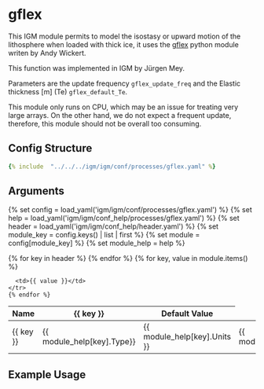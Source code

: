 # gflex

This IGM module permits to model the isostasy or upward motion of the 
lithosphere when loaded with thick ice, it uses the 
[gflex](https://gmd.copernicus.org/articles/9/997/2016/)
python module writen by Andy Wickert.

This function was implemented in IGM by Jürgen Mey.
 
Parameters are the update frequency `gflex_update_freq` and the Elastic thickness [m] (Te) `gflex_default_Te`.

This module only runs on CPU, which may be an issue for treating very large arrays.
On the other hand, we do not expect a frequent update, therefore, this module should not be overall too consuming.

## Config Structure  
~~~yaml
{% include  "../../../igm/igm/conf/processes/gflex.yaml" %}
~~~

## Arguments

{% set config = load_yaml('igm/igm/conf/processes/gflex.yaml') %}
{% set help = load_yaml('igm/igm/conf_help/processes/gflex.yaml') %}
{% set header = load_yaml('igm/igm/conf_help/header.yaml') %}
{% set module_key = config.keys() | list | first %}
{% set module = config[module_key] %}
{% set module_help = help %}

<table>
  <thead>
    <tr>
      <th>Name</th>
      {% for key in header %}
      <th>{{ key }}</th>
      {% endfor %}
      <th>Default Value</th>
    </tr>
  </thead>
  <tbody>
    {% for key, value in module.items() %}
    <tr>
      <td>{{ key }}</td>
      <td>{{ module_help[key].Type}}</td>
      <!-- <td>{{ module_help[key].Units}}</td> -->
      <td><span class="math">{{ module_help[key].Units }}</span></td>
      <td>{{ module_help[key].Description}}</td>

      <td>{{ value }}</td>
    </tr>
    {% endfor %}
  </tbody>
</table>

<script type="text/javascript">
  MathJax.Hub.Queue(["Typeset", MathJax.Hub]);
</script>

## Example Usage
